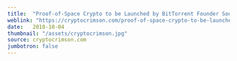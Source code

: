 ```yaml
---
title:  "Proof-of-Space Crypto to be Launched by BitTorrent Founder Soon"
weblink: "https://cryptocrimson.com/proof-of-space-crypto-to-be-launched-by-bittorrent-founder-soon/"
date:   2018-10-04
thumbnail: "/assets/cryptocrimson.jpg"
source: cryptocrimson.com
jumbotron: false
---
```

